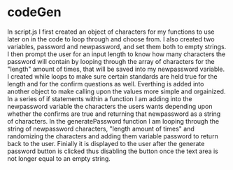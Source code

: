 # codeGen
In script.js I first created an object of characters for my functions to use later on in the code to loop through and choose from. I also created two variables, password and newpassword, and set them both to empty strings. I then prompt the user for an input length to know how many characters the password will contain by looping through the array of characters for the "length" amount of times, that will be saved into my newpassword variable. I created while loops to make sure certain standards are held true for the length and for the confirm questions as well. Everthing is added into another object to make calling upon the values more simple and orgainized. In a series of if statements within a function I am adding into the newpassword variable the characters the users wants depending upon whether the confirms are true and returning that newpassword as a string of characters. In the generatePassword function I am looping through the string of newpassword characters, "length amount of times" and randomizing the characters and adding them variable password to return back to the user. Finially it is displayed to the user after the generate password button is clicked thus disabling the button once the text area is not longer equal to an empty string.